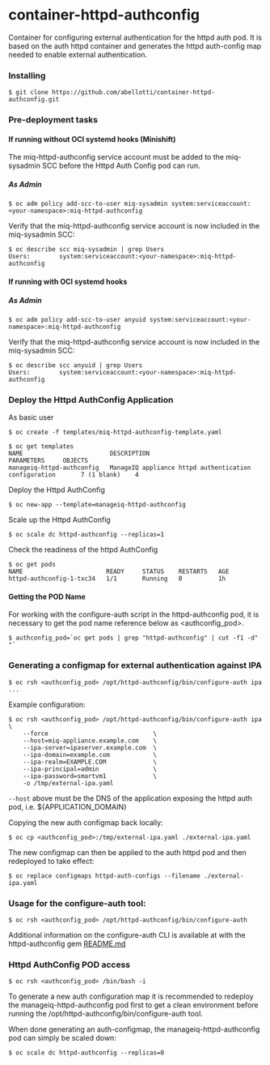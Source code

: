 # container-httpd-authconfig
Container for configuring external authentication for the httpd auth pod.
It is based on the auth httpd container and generates the httpd auth-config map
needed to enable external authentication.

### Installing

```
$ git clone https://github.com/abellotti/container-httpd-authconfig.git
```

### Pre-deployment tasks

#### If running without OCI systemd hooks (Minishift)

The miq-httpd-authconfig service account must be added to the miq-sysadmin SCC before the Httpd Auth Config pod can run.

##### As Admin

```
$ oc adm policy add-scc-to-user miq-sysadmin system:serviceaccount:<your-namespace>:miq-httpd-authconfig
```

Verify that the miq-httpd-authconfig service account is now included in the miq-sysadmin SCC:

```
$ oc describe scc miq-sysadmin | grep Users
Users:        system:serviceaccount:<your-namespace>:miq-httpd-authconfig
```

#### If running  with OCI systemd hooks

##### As Admin

```
$ oc adm policy add-scc-to-user anyuid system:serviceaccount:<your-namespace>:miq-httpd-authconfig
```

Verify that the miq-httpd-authconfig service account is now included in the miq-sysadmin SCC:

```
$ oc describe scc anyuid | grep Users
Users:        system:serviceaccount:<your-namespace>:miq-httpd-authconfig
```


### Deploy the Httpd AuthConfig Application

As basic user

```
$ oc create -f templates/miq-httpd-authconfig-template.yaml

$ oc get templates
NAME                        DESCRIPTION                                                 PARAMETERS     OBJECTS
manageiq-httpd-authconfig   ManageIQ appliance httpd authentication configuration       7 (1 blank)    4
```

Deploy the Httpd AuthConfig

```
$ oc new-app --template=manageiq-httpd-authconfig
```

Scale up the Httpd AuthConfig

```
$ oc scale dc httpd-authconfig --replicas=1
```

Check the readiness of the httpd AuthConfig

```
$ oc get pods
NAME                       READY     STATUS    RESTARTS   AGE
httpd-authconfig-1-txc34   1/1       Running   0          1h
```

#### Getting the POD Name

For working with the configure-auth script in the httpd-authconfig pod, it is necessary to get the pod name reference below as <authconfig_pod>.


```
$ authconfig_pod=`oc get pods | grep "httpd-authconfig" | cut -f1 -d" "`
```


### Generating a configmap for external authentication against IPA

```
$ oc rsh <authconfig_pod> /opt/httpd-authconfig/bin/configure-auth ipa ...
```

Example configuration:

```
$ oc rsh <authconfig_pod> /opt/httpd-authconfig/bin/configure-auth ipa \
    --force                             \
    --host=miq-appliance.example.com    \
    --ipa-server=ipaserver.example.com  \
    --ipa-domain=example.com            \
    --ipa-realm=EXAMPLE.COM             \
    --ipa-principal=admin               \
    --ipa-password=smartvm1             \
    -o /tmp/external-ipa.yaml
```

`--host` above must be the DNS of the application exposing the httpd auth pod, i.e. ${APPLICATION_DOMAIN}


Copying the new auth configmap back locally:

```
$ oc cp <authconfig_pod>:/tmp/external-ipa.yaml ./external-ipa.yaml
```

The new configmap can then be applied to the auth httpd pod and then redeployed to take effect:

```
$ oc replace configmaps httpd-auth-configs --filename ./external-ipa.yaml
```


### Usage for the configure-auth tool:

```
$ oc rsh <authconfig_pod> /opt/httpd-authconfig/bin/configure-auth
```

Additional information on the configure-auth CLI is available at with the
httpd-authconfig gem [README.md](https://github.com/abellotti/httpd-authconfig/blob/master/README.md)

### Httpd AuthConfig POD access

```
$ oc rsh <authconfig_pod> /bin/bash -i
```

To generate a new auth configuration map it is recommended to redeploy the manageiq-httpd-authconfig pod first to get a clean environment before running the /opt/httpd-authconfig/bin/configure-auth tool.

When done generating an auth-configmap, the manageiq-httpd-authconfig pod can simply be scaled down:

```
$ oc scale dc httpd-authconfig --replicas=0
```

